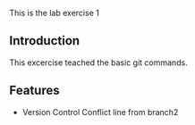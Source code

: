 This is the lab exercise 1

## Introduction
This excercise teached the basic git commands.

## Features
- Version Control
Conflict line from branch2
